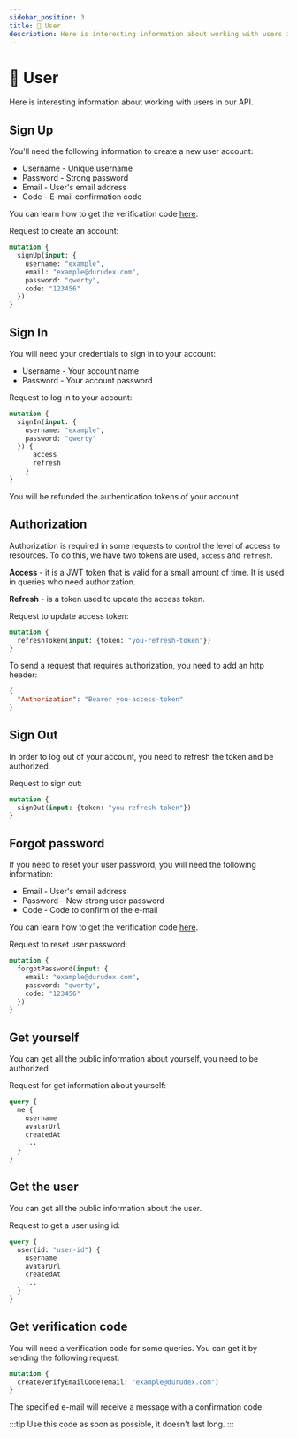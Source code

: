 ```yaml
---
sidebar_position: 3
title: 🙂 User
description: Here is interesting information about working with users in our API.
---
```


# 🙂  User

Here is interesting information about working with users in our API.

## Sign Up

You'll need the following information to create a new user account:

+ Username - Unique username
+ Password - Strong password
+ Email - User's email address
+ Code - E-mail confirmation code

You can learn how to get the verification code [here](#get-verification-code).

Request to create an account:

```graphql
mutation {
  signUp(input: {
    username: "example",
    email: "example@durudex.com",
    password: "qwerty",
    code: "123456"
  })
}
```

## Sign In

You will need your credentials to sign in to your account:

+ Username - Your account name
+ Password - Your account password

Request to log in to your account:

```graphql
mutation {
  signIn(input: {
    username: "example",
    password: "qwerty"
  }) {
      access
      refresh
    }
}
```

You will be refunded the authentication tokens of your account

## Authorization

Authorization is required in some requests to control the level of access to resources.
To do this, we have two tokens are used, `access` and `refresh`.

**Access** - it is a JWT token that is valid for a small amount of time. It is used in queries
who need аuthorization.

**Refresh** - is a token used to update the access token.

Request to update access token:
```graphql
mutation {
  refreshToken(input: {token: "you-refresh-token"})
}
```

To send a request that requires authorization, you need to add an http header:

```json
{
  "Authorization": "Bearer you-access-token"
}
```

## Sign Out

In order to log out of your account, you need to refresh the token and be authorized.

Request to sign out:
```graphql
mutation {
  signOut(input: {token: "you-refresh-token"})
}
```


## Forgot password 

If you need to reset your user password, you will need the following information:

+ Email - User's email address
+ Password - New strong user password
+ Code - Code to confirm of the e-mail

You can learn how to get the verification code [here](#get-verification-code).

Request to reset user password:
```graphql
mutation {
  forgotPassword(input: {
    email: "example@durudex.com",
    password: "qwerty",
    code: "123456"
  })
}
```

## Get yourself

You can get all the public information about yourself, you need to be authorized.

Request for get information about yourself:
```graphql
query {
  me {
    username
    avatarUrl
    createdAt
    ...
  }
}
```

## Get the user

You can get all the public information about the user.

Request to get a user using id:
```graphql
query {
  user(id: "user-id") {
    username
    avatarUrl
    createdAt
    ...
  }
}
```

## Get verification code

You will need a verification code for some queries. You can get it by sending the following request:

```graphql
mutation {
  createVerifyEmailCode(email: "example@durudex.com")
}
```

The specified e-mail will receive a message with a confirmation code.

:::tip
Use this code as soon as possible, it doesn't last long.
:::

